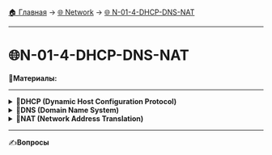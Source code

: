 [🏠 Главная](../README.md) → [🌐 Network](../README.md#-network) → [🌐 N-01-4-DHCP-DNS-NAT](../README.md#-n-01-4-dhcp-dns-nat)

---

# 🌐N-01-4-DHCP-DNS-NAT

📗**Материалы:**

---

<details> <summary>📜<b>DHCP (Dynamic Host Configuration Protocol)</b></summary>

---

**DHCP** — это протокол, который **автоматически выдаёт IP-адреса и сетевые настройки** устройствам при подключении к сети.

> Без DHCP каждое устройство пришлось бы настраивать вручную.

---

**Что выдает DHCP?**

- IP-адрес

- Маску подсети

- Шлюз (default gateway)

- DNS-серверы

---

**Как работает (4 этапа DORA)**

**1) Discover** — клиент отправляет широковещательный запрос: «Есть DHCP-сервер?»

**2) Offer** — сервер предлагает свободный IP

**3) Request** — клиент соглашается с предложением

**4) ACK** — сервер подтверждает аренду и закрепляет IP

</details>

<details> <summary>📜<b>DNS (Domain Name System)</b></summary>

---

**DNS** — это система, которая **преобразует доменные имена** (например, `app.example.com`) **в IP-адреса**, которые понятны сетевому уровню.

---

**Типы записей в DNS:**

**A** — позволяет узнать IP-адрес v4 по имени хоста.

**AAAA** — соответствие имени хоста  определенному IP-адресу v6.

**CNAME** — ссылка одного имени хоста на другое.

**PTR** — запись обратная A или AAAA, то есть позволяет узнать имя хоста по IP-адресу.

**MX** — почтовая запись. Она позволяет определить, на какой почтовый сервер отправлять почту для соответствующего домена.

**TXT** — любая текстовая информация, которая может интерпретироваться другими системами.

---

**Как работает DNS-запрос?**

**1)** Приложение пытается обратиться к домену `app.example.com`

**2)** ОС сначала проверяет **локальные источники**:

- файл `/etc/hosts`

- локальный DNS-кэш (если запись уже недавно запрашивалась)

**3)** Если записи нет — ОС отправляет запрос на **указанный DNS-сервер** (обычно провайдера или корпоративный)

**4)** DNS-сервер выполняет поиск:

- если запись есть в его кэше — сразу отвечает;

- если нет — опрашивает другие серверы: **root → TLD (.com) → авторитетный сервер для example.com**.

**5)** Найденный IP возвращается приложению.

**6)** Приложение использует полученный IP для установления соединения.

---

</details>

<details> <summary>📜<b>NAT (Network Address Translation)</b></summary>

---

**NAT** — Технология преобразования IP-адресов, которая позволяет:  
  
- скрывать внутренние адреса (приватные → публичные)
  
- экономить IPv4-адреса

- обеспечивать доступ извне (через проброс портов)

---

**Виды NAT**  

| Тип | Что делает | Пример | Применение |
|-----|------------|--------|------------|
| **SNAT** (Source NAT) | Меняет исходный адрес | `192.168.1.10 → 203.0.113.1` | Доступ в интернет |
| **DNAT** (Destination NAT) | Меняет адрес назначения | `203.0.113.1 → 192.168.1.100` | Проброс портов, серверы |
| **Static NAT** | Жёсткое соответствие IP ↔ IP | `192.168.1.10 → 203.0.113.5` | Постоянный публичный IP |
| **Dynamic NAT** | Берёт IP из пула | `192.168.1.10 → 203.0.113.1`<br>`192.168.1.11 → 203.0.113.2` | Если есть несколько внешних IP |
| **PAT** (NAT Overload, маскарадинг) | Меняет ещё и порт | `192.168.1.10:5000 → 203.0.113.1:6000` | Домашние роутеры, массовый доступ |

</details>

---

✍️**Вопросы**
